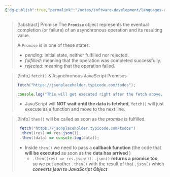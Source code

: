 ```yaml
---
{"dg-publish":true,"permalink":"/notes/software-development/languages-and-frameworks/web-development/front-end/react-js/00-essential-java-script/013-asynchronous-java-script-promises/","tags":["programming","jsbasics","javascript","JS-Fundamentals"],"created":"2025-07-13T15:24:50.902+08:00"}
---
```



> [!abstract] Promise
> The **`Promise`** object represents the eventual completion (or failure) of an asynchronous operation and its resulting value.
> 
> A `Promise` is in one of these states:
> - _pending_: initial state, neither fulfilled nor rejected.
> - _fulfilled_: meaning that the operation was completed successfully.
> - _rejected_: meaning that the operation failed.

> [!info] `fetch()` & Asynchronous JavaScript Promises
> ```js
> fetch("https://jsonplaceholder.typicode.com/todos");
> 
> console.log("This will get executed right after the fetch above, even tho the data has not arrived.")
> ```
> - JavaScript will __NOT wait until the data is fetched__, `fetch()` will just execute as a function and move to the next line.

> [!info] `then()`
> will be called as soon as the _promise_ is fulfilled.
> ```js
>  fetch("https://jsonplaceholder.typicode.com/todos")
>  .then((res) => res.json())
>  .then((data) => console.log(data));
> ```
> - Inside `then()` we need to pass a __callback function__ (the code that __will be executed__ as soon as the __data has arrived__ )
> 	- `.then((res) => res.json())`: `.json()` __returns a promise too__, so we put another `.then()` with the result of that `.json()` which ___converts json to JavaScript Object___
